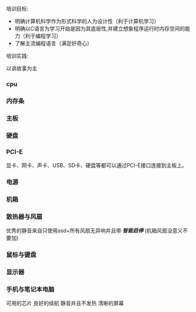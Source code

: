 培训目标:

-  明确计算机科学作为形式科学的人为设计性（利于计算机学习）
-  明确以C语言为学习开始是因为其底层性,并建立想象程序运行时内存空间的能力（利于编程学习）
-  了解主流编程语言（满足好奇心）

培训实践:

以讲故事为主
   


### cpu

### 内存条

### 主板

### 硬盘

### PCI-E

显卡、网卡、声卡、USB、SD卡、硬盘等都可以通过PCI-E接口连接到主板上。

### 电源

### 机箱

### 散热器与风扇

优秀的静音来自只使用ssd+所有风扇无异响并且带 ***智能启停*** (机箱风扇没意义不要加)  

### 鼠标与键盘

### 显示器

### 手机与笔记本电脑

可用的芯片 良好的续航 静音并且不发热 清晰的屏幕  








